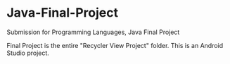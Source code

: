# Java-Final-Project
Submission for Programming Languages, Java Final Project

Final Project is the entire "Recycler View Project" folder. This is an Android Studio project.
